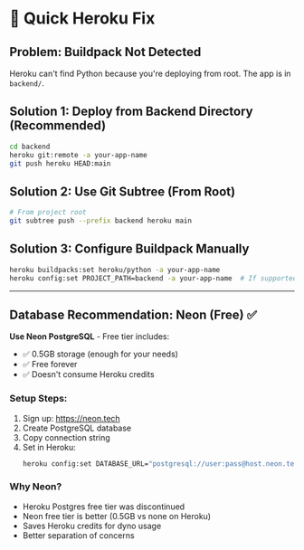 # 🚀 Quick Heroku Fix

## Problem: Buildpack Not Detected

Heroku can't find Python because you're deploying from root. The app is in `backend/`.

## Solution 1: Deploy from Backend Directory (Recommended)

```bash
cd backend
heroku git:remote -a your-app-name
git push heroku HEAD:main
```

## Solution 2: Use Git Subtree (From Root)

```bash
# From project root
git subtree push --prefix backend heroku main
```

## Solution 3: Configure Buildpack Manually

```bash
heroku buildpacks:set heroku/python -a your-app-name
heroku config:set PROJECT_PATH=backend -a your-app-name  # If supported
```

---

## Database Recommendation: Neon (Free) ✅

**Use Neon PostgreSQL** - Free tier includes:
- ✅ 0.5GB storage (enough for your needs)
- ✅ Free forever
- ✅ Doesn't consume Heroku credits

### Setup Steps:
1. Sign up: https://neon.tech
2. Create PostgreSQL database
3. Copy connection string
4. Set in Heroku:
   ```bash
   heroku config:set DATABASE_URL="postgresql://user:pass@host.neon.tech/dbname"
   ```

### Why Neon?
- Heroku Postgres free tier was discontinued
- Neon free tier is better (0.5GB vs none on Heroku)
- Saves Heroku credits for dyno usage
- Better separation of concerns

